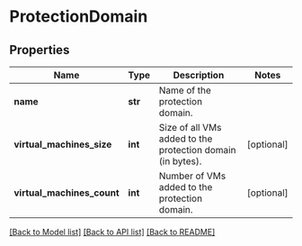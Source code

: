 # ProtectionDomain

## Properties
Name | Type | Description | Notes
------------ | ------------- | ------------- | -------------
**name** | **str** | Name of the protection domain. | 
**virtual_machines_size** | **int** | Size of all VMs added to the protection domain (in bytes). | [optional] 
**virtual_machines_count** | **int** | Number of VMs added to the protection domain. | [optional] 

[[Back to Model list]](../README.md#documentation-for-models) [[Back to API list]](../README.md#documentation-for-api-endpoints) [[Back to README]](../README.md)


